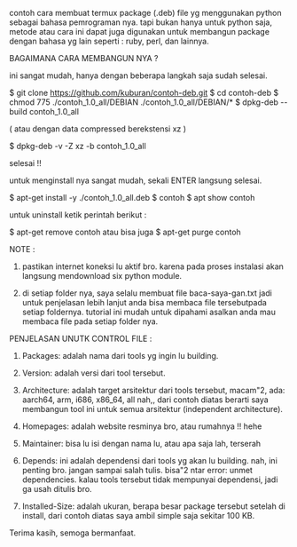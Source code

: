 contoh cara membuat termux package (.deb) file yg menggunakan python
sebagai bahasa pemrograman nya. tapi bukan hanya untuk python saja,
metode atau cara ini dapat juga digunakan untuk membangun package 
dengan bahasa yg lain seperti :
ruby, perl, dan lainnya.


BAGAIMANA CARA MEMBANGUN NYA ?

ini sangat mudah, hanya dengan beberapa langkah saja sudah selesai.

$ git clone https://github.com/kuburan/contoh-deb.git
$ cd contoh-deb
$ chmod 775 ./contoh_1.0_all/DEBIAN ./contoh_1.0_all/DEBIAN/*
$ dpkg-deb --build contoh_1.0_all

( atau dengan data compressed berekstensi xz )

$ dpkg-deb -v -Z xz -b contoh_1.0_all

selesai !! 

untuk menginstall nya sangat mudah, sekali ENTER langsung selesai.

$ apt-get install -y ./contoh_1.0_all.deb
$ contoh
$ apt show contoh

untuk uninstall ketik perintah berikut :

$ apt-get remove contoh
atau bisa juga
$ apt-get purge contoh


NOTE :

1. pastikan internet koneksi lu aktif bro. karena pada proses instalasi akan langsung mendownload six python module.

2. di setiap folder nya, saya selalu membuat file baca-saya-gan.txt
jadi untuk penjelasan lebih lanjut anda bisa membaca file tersebutpada setiap foldernya. 
tutorial ini mudah untuk dipahami asalkan anda mau membaca file pada setiap folder nya.



PENJELASAN UNUTK CONTROL FILE :

1. Packages: adalah nama dari tools yg ingin lu building.

2. Version: adalah versi dari tool tersebut.

3. Architecture: adalah target arsitektur dari tools tersebut,
   macam"2, ada: aarch64, arm, i686, x86_64, all
   nah,, dari contoh diatas berarti saya membangun tool ini
   untuk semua arsitektur (independent architecture).

4. Homepages: adalah website resminya bro, atau rumahnya !! hehe

5. Maintainer: bisa lu isi dengan nama lu, atau apa saja lah, terserah

6. Depends: ini adalah dependensi dari tools yg akan lu building.
   nah, ini penting bro. jangan sampai salah tulis.
   bisa"2 ntar error: unmet dependencies.
   kalau tools tersebut tidak mempunyai dependensi, jadi ga usah ditulis bro.

7. Installed-Size: adalah ukuran, berapa besar package tersebut setelah di install,
   dari contoh diatas saya ambil simple saja sekitar 100 KB.



Terima kasih, semoga bermanfaat.
